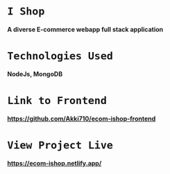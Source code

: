 # `I Shop`
**A diverse E-commerce webapp full stack application**


# `Technologies Used`
**NodeJs, MongoDB**

# `Link to Frontend`
**https://github.com/Akki710/ecom-ishop-frontend**


# `View Project Live`
**https://ecom-ishop.netlify.app/**
